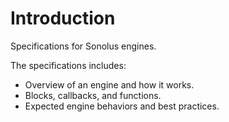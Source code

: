 # Introduction

Specifications for Sonolus engines.

The specifications includes:

-   Overview of an engine and how it works.
-   Blocks, callbacks, and functions.
-   Expected engine behaviors and best practices.
